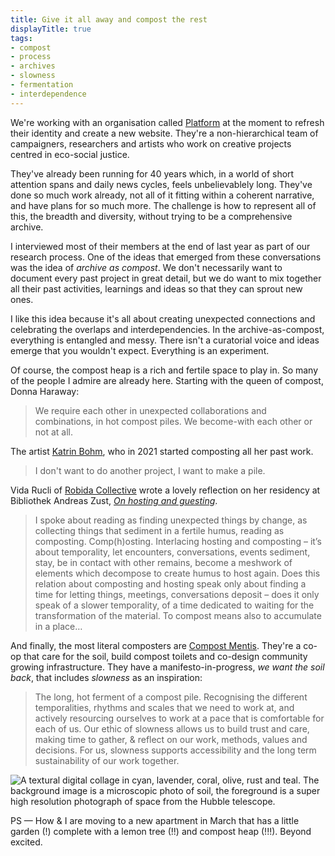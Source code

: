```yaml
---
title: Give it all away and compost the rest
displayTitle: true
tags: 
- compost
- process
- archives
- slowness
- fermentation
- interdependence
---
```


We're working with an organisation called [Platform](https://platformlondon.org/) at the moment to refresh their identity and create a new website. They're a non-hierarchical team of campaigners, researchers and artists who work on creative projects centred in eco-social justice. 

They've already been running for 40 years which, in a world of short attention spans and daily news cycles, feels unbelievablely long. They've done so much work already, not all of it fitting within a coherent narrative, and have plans for so much more. The challenge is how to represent all of this, the breadth and diversity, without trying to be a comprehensive archive.

I interviewed most of their members at the end of last year as part of our research process. One of the ideas that emerged from these conversations was the idea of *archive as compost*. We don't necessarily want to document every past project in great detail, but we do want to mix together all their past activities, learnings and ideas so that they can sprout new ones. 

I like this idea because it's all about creating unexpected connections and celebrating the overlaps and interdependencies. In the archive-as-compost, everything is entangled and messy. There isn't a curatorial voice and ideas emerge that you wouldn't expect. Everything is an experiment.

Of course, the compost heap is a rich and fertile space to play in. So many of the people I admire are already here. Starting with the queen of compost, Donna Haraway:

> We require each other in unexpected collaborations and combinations, in hot compost piles. We become-with each other or not at all.

The artist [Katrin Bohm](https://kathrinbohm.info/), who in 2021 started composting all her past work.

> I don't want to do another project, I want to make a pile.

Vida Rucli of [Robida Collective](https://robidacollective.com/) wrote a lovely reflection on her residency at Bibliothek Andreas Zust, [*On hosting and guesting*](https://bibliothekandreaszuest.net/on-hosting-and-guesting/).

> I spoke about reading as finding unexpected things by change, as collecting things that sediment in a fertile humus, reading as composting. Comp(h)osting. Interlacing hosting and composting – it’s about temporality, let encounters, conversations, events sediment, stay, be in contact with other remains, become a meshwork of elements which decompose to create humus to host again. Does this relation about composting and hosting speak only about finding a time for letting things, meetings, conversations deposit – does it only speak of a slower temporality, of a time dedicated to waiting for the transformation of the material. To compost means also to accumulate in a place…

And finally, the most literal composters are [Compost Mentis](https://www.compost-mentis.com/). They're a co-op that care for the soil, build compost toilets and co-design community growing infrastructure. They have a manifesto-in-progress, *we want the soil back*, that includes *slowness* as an inspiration:

> The long, hot ferment of a compost pile. Recognising the different temporalities, rhythms and scales that we need to work at, and actively resourcing ourselves to work at a pace that is comfortable for each of us. Our ethic of slowness allows us to build trust and care, making time to gather, & reflect on our work, methods, values and decisions. For us, slowness supports accessibility and the long term sustainability of our work together.

![A textural digital collage in cyan, lavender, coral, olive, rust and teal. The background image is a microscopic photo of soil, the foreground is a super high resolution photograph of space from the Hubble telescope.](https://d2w9rnfcy7mm78.cloudfront.net/20086785/original_6d98a892de45d21ec43aade6b5dbb136.jpg?1674922851?bc=0)

PS — How & I are moving to a new apartment in March that has a little garden (!) complete with a lemon tree (!!) and compost heap (!!!). Beyond excited.